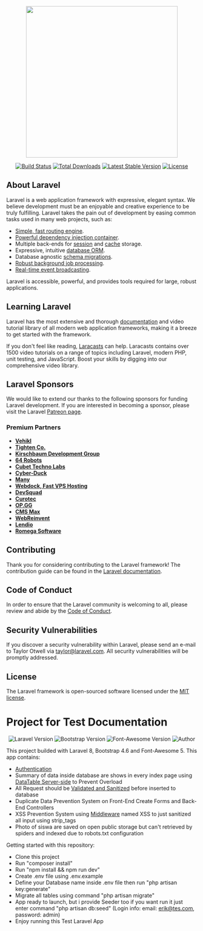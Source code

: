 <p align="center"><a href="https://laravel.com" target="_blank"><img src="https://raw.githubusercontent.com/laravel/art/master/logo-lockup/5%20SVG/2%20CMYK/1%20Full%20Color/laravel-logolockup-cmyk-red.svg" width="400"></a></p>

<p align="center">
<a href="https://travis-ci.org/laravel/framework"><img src="https://travis-ci.org/laravel/framework.svg" alt="Build Status"></a>
<a href="https://packagist.org/packages/laravel/framework"><img src="https://img.shields.io/packagist/dt/laravel/framework" alt="Total Downloads"></a>
<a href="https://packagist.org/packages/laravel/framework"><img src="https://img.shields.io/packagist/v/laravel/framework" alt="Latest Stable Version"></a>
<a href="https://packagist.org/packages/laravel/framework"><img src="https://img.shields.io/packagist/l/laravel/framework" alt="License"></a>
</p>

## About Laravel

Laravel is a web application framework with expressive, elegant syntax. We believe development must be an enjoyable and creative experience to be truly fulfilling. Laravel takes the pain out of development by easing common tasks used in many web projects, such as:

- [Simple, fast routing engine](https://laravel.com/docs/routing).
- [Powerful dependency injection container](https://laravel.com/docs/container).
- Multiple back-ends for [session](https://laravel.com/docs/session) and [cache](https://laravel.com/docs/cache) storage.
- Expressive, intuitive [database ORM](https://laravel.com/docs/eloquent).
- Database agnostic [schema migrations](https://laravel.com/docs/migrations).
- [Robust background job processing](https://laravel.com/docs/queues).
- [Real-time event broadcasting](https://laravel.com/docs/broadcasting).

Laravel is accessible, powerful, and provides tools required for large, robust applications.

## Learning Laravel

Laravel has the most extensive and thorough [documentation](https://laravel.com/docs) and video tutorial library of all modern web application frameworks, making it a breeze to get started with the framework.

If you don't feel like reading, [Laracasts](https://laracasts.com) can help. Laracasts contains over 1500 video tutorials on a range of topics including Laravel, modern PHP, unit testing, and JavaScript. Boost your skills by digging into our comprehensive video library.

## Laravel Sponsors

We would like to extend our thanks to the following sponsors for funding Laravel development. If you are interested in becoming a sponsor, please visit the Laravel [Patreon page](https://patreon.com/taylorotwell).

### Premium Partners

- **[Vehikl](https://vehikl.com/)**
- **[Tighten Co.](https://tighten.co)**
- **[Kirschbaum Development Group](https://kirschbaumdevelopment.com)**
- **[64 Robots](https://64robots.com)**
- **[Cubet Techno Labs](https://cubettech.com)**
- **[Cyber-Duck](https://cyber-duck.co.uk)**
- **[Many](https://www.many.co.uk)**
- **[Webdock, Fast VPS Hosting](https://www.webdock.io/en)**
- **[DevSquad](https://devsquad.com)**
- **[Curotec](https://www.curotec.com/services/technologies/laravel/)**
- **[OP.GG](https://op.gg)**
- **[CMS Max](https://www.cmsmax.com/)**
- **[WebReinvent](https://webreinvent.com/?utm_source=laravel&utm_medium=github&utm_campaign=patreon-sponsors)**
- **[Lendio](https://lendio.com)**
- **[Romega Software](https://romegasoftware.com)**

## Contributing

Thank you for considering contributing to the Laravel framework! The contribution guide can be found in the [Laravel documentation](https://laravel.com/docs/contributions).

## Code of Conduct

In order to ensure that the Laravel community is welcoming to all, please review and abide by the [Code of Conduct](https://laravel.com/docs/contributions#code-of-conduct).

## Security Vulnerabilities

If you discover a security vulnerability within Laravel, please send an e-mail to Taylor Otwell via [taylor@laravel.com](mailto:taylor@laravel.com). All security vulnerabilities will be promptly addressed.

## License

The Laravel framework is open-sourced software licensed under the [MIT license](https://opensource.org/licenses/MIT).

# Project for Test Documentation

<p align="center">
    <img src="https://img.shields.io/badge/Laravel%20Framework-8.79.0-red?style=for-the-badge&logo=laravel" alt="Laravel Version">
	<img src="https://img.shields.io/badge/Bootstrap-4.6-blueviolet?style=for-the-badge&logo=bootstrap" alt="Bootstrap Version">
	<img src="https://img.shields.io/badge/Font%20Awesome-5.15.4-blue?style=for-the-badge&logo=fontawesome" alt="Font-Awesome Version"
    <img src="https://img.shields.io/badge/version-7.3-red?style=for-the-badge&logo=php" alt="PHP Version">
    <img src="https://img.shields.io/badge/author-Erik%20Andri%20Budiman-red?style=for-the-badge&logo=github" alt="Author">
</p>

This project builded with Laravel 8, Bootstrap 4.6 and Font-Awesome 5.
This app contains:
- [Authentication](https://laravel.com/docs/8.x/authentication)
- Summary of data inside database are shows in every index page using [DataTable Server-side](https://datatables.net/manual/server-side) to Prevent Overload
- All Request should be [Validated and Sanitized](https://laravel.com/docs/8.x/validation) before inserted to database
- Duplicate Data Prevention System on Front-End Create Forms and Back-End Controllers
- XSS Prevention System using [Middleware](https://laravel.com/docs/8.x/middleware) named XSS to just sanitized all input using strip_tags
- Photo of siswa are saved on open public storage but can't retrieved by spiders and indexed due to robots.txt configuration

Getting started with this repository:
- Clone this project
- Run "composer install"
- Run "npm install && npm run dev"
- Create .env file using .env.example
- Define your Database name inside .env file then run "php artisan key:generate"
- Migrate all tables using command "php artisan migrate"
- App ready to launch, but i provide Seeder too if you want run it just enter command "php artisan db:seed" (Login info: email: erik@tes.com, password: admin)
- Enjoy running this Test Laravel App
